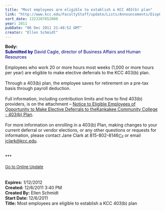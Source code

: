```yaml
---
title: "Most employees are eligible to establish a KCC 403(b) plan"
link: "http://www.kcc.edu/FacultyStaff/update/Lists/Announcements/DispForm.aspx?ID=547"
sort_date: 1323207652000
year: 2011
pubDate: "06 Dec 2011 21:40:52 GMT"
creator: "Ellen Schmidt"
---
```


<div><b>Body:</b> <div class="ExternalClass197BD27A087E4DB9A94F234C365A1D11">
<div><font color="#000080"><strong>Submitted by</strong> David Cagle, director of Business Affairs and Human Resources</font></div>
<div> </div>
<div>Employees who work 20 or more hours most weeks (1,000 or more hours per year) are eligible to make elective deferrals to the KCC 403(b) plan.<br /> <br />Through a 403(b) plan, the employee saves for retirement on a pre-tax basis through payroll deduction.</div>
<div><br />Full information, including contribution limits and how to find 403(b) providers, is on the attachment – <a href="/FacultyStaff/update/Documents/403b-Notice12-06-2011.pdf">Notice to Eligible Employees of Opportunity to Make Elective Deferrals to theKankakee Community College - 403(b) Plan</a>.</div>
<div><br />For more information on enrolling in a 403(b) Plan, making changes to your current deferral or vendor elections, or any other questions or requests for information, please contact Jane Clark at <span style="white-space:nowrap" class="baec5a81-e4d6-4674-97f3-e9220f0136c1">815-802-8146<a style="border-bottom:medium none;position:static !important;border-left:medium none;margin:0px;width:16px;bottom:0px;display:inline;white-space:nowrap;float:none;height:16px;vertical-align:middle;overflow:hidden;border-top:medium none;top:0px;cursor:hand;right:0px;border-right:medium none;left:0px" title="Call: 815-802-8146" href="/FacultyStaff/update/Lists/Announcements/EditForm.aspx?ID=547&amp;Source=/future/paying/fedstateaid/_layouts/sitemanager.aspx?SmtContext%3DSPList%3a7e45450e-520d-4ad3-81dd-a79ebcc75df4?SPWeb%3a6dd7d01a-f4b3-47f9-8d35-b60692caa2f7%3a%26SmtContextExpanded%3DTrue%26Filter%3D1%26pgsz%3D100%26vrmode%3DFalse#"><img style="border-bottom:medium none;position:static !important;border-left:medium none;margin:0px;width:16px;bottom:0px;display:inline;white-space:nowrap;float:none;height:16px;vertical-align:middle;overflow:hidden;border-top:medium none;top:0px;cursor:hand;right:0px;border-right:medium none;left:0px" title="Call: 815-802-8146" /></a></span> or email <a href="mailto:jclark@kcc.edu">jclark@kcc.edu</a>.</div>
<div><br /> </div></div>
<div>***</div>
<div> </div>
<div>
<div><font size="2"><a href="/FacultyStaff/update/Pages/dailyupdate.aspx">Go to Online Update</a></font></div>
<div><font size="2"></font> </div>
<div> </div></div>
<div></div></div>
<div><b>Expires:</b> 1/12/2012</div>
<div><b>Created:</b> 12/6/2011 3:40 PM</div>
<div><b>Created By:</b> Ellen Schmidt</div>
<div><b>Start Date:</b> 12/6/2011</div>
<div><b>Title:</b> Most employees are eligible to establish a KCC 403(b) plan</div>
